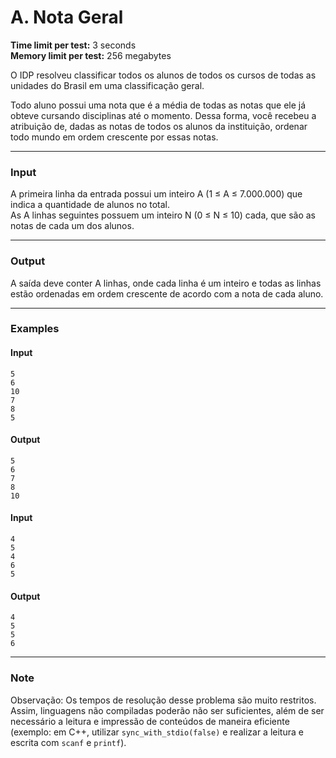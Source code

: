 # A. Nota Geral

**Time limit per test:** 3 seconds  
**Memory limit per test:** 256 megabytes  

O IDP resolveu classificar todos os alunos de todos os cursos de todas as unidades do Brasil em uma classificação geral.

Todo aluno possui uma nota que é a média de todas as notas que ele já obteve cursando disciplinas até o momento. Dessa forma, você recebeu a atribuição de, dadas as notas de todos os alunos da instituição, ordenar todo mundo em ordem crescente por essas notas.

---

### **Input**
A primeira linha da entrada possui um inteiro A (1 ≤ A ≤ 7.000.000) que indica a quantidade de alunos no total.  
As A linhas seguintes possuem um inteiro N (0 ≤ N ≤ 10) cada, que são as notas de cada um dos alunos.

---

### **Output**
A saída deve conter A linhas, onde cada linha é um inteiro e todas as linhas estão ordenadas em ordem crescente de acordo com a nota de cada aluno.

---

### **Examples**

#### **Input**
```
5
6
10
7
8
5
```

#### **Output**
```
5
6
7
8
10
```

#### **Input**
```
4
5
4
6
5
```

#### **Output**
```
4
5
5
6
```

---

### **Note**
Observação: Os tempos de resolução desse problema são muito restritos. Assim, linguagens não compiladas poderão não ser suficientes, além de ser necessário a leitura e impressão de conteúdos de maneira eficiente (exemplo: em C++, utilizar `sync_with_stdio(false)` e realizar a leitura e escrita com `scanf` e `printf`).
```